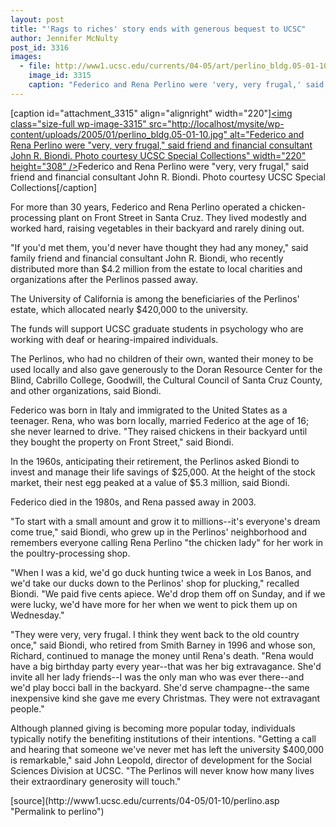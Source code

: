 ```yaml
---
layout: post
title: "'Rags to riches' story ends with generous bequest to UCSC"
author: Jennifer McNulty
post_id: 3316
images:
  - file: http://www1.ucsc.edu/currents/04-05/art/perlino_bldg.05-01-10.jpg
    image_id: 3315
    caption: "Federico and Rena Perlino were 'very, very frugal,' said friend and financial consultant John R. Biondi. Photo courtesy UCSC Special Collections"
---
```


[caption id="attachment_3315" align="alignright" width="220"]<a href="http://localhost/mysite/wp-content/uploads/2005/01/perlino_bldg.05-01-10.jpg"><img class="size-full wp-image-3315" src="http://localhost/mysite/wp-content/uploads/2005/01/perlino_bldg.05-01-10.jpg" alt="Federico and Rena Perlino were "very, very frugal," said friend and financial consultant John R. Biondi. Photo courtesy UCSC Special Collections" width="220" height="308" /></a>Federico and Rena Perlino were "very, very frugal," said friend and financial consultant John R. Biondi. Photo courtesy UCSC Special Collections[/caption]
<a name="content" id="content"></a>
<p>
  For more than 30 years, Federico and Rena Perlino operated a chicken-processing plant on Front Street in Santa Cruz. They lived modestly and worked hard, raising vegetables in their backyard and rarely dining out.
</p>
<p>
  "If you'd met them, you'd never have thought they had any money," said family friend and financial consultant John R. Biondi, who recently distributed more than $4.2 million from the estate to local charities and organizations after the Perlinos passed away.<br>
</p>
<p>
  The University of California is among the beneficiaries of the Perlinos' estate, which allocated nearly $420,000 to the university.
</p>
<p>
  The funds will support UCSC graduate students in psychology who are working with deaf or hearing-impaired individuals.<br>
</p>
<p>
  The Perlinos, who had no children of their own, wanted their money to be used locally and also gave generously to the Doran Resource Center for the Blind, Cabrillo College, Goodwill, the Cultural Council of Santa Cruz County, and other organizations, said Biondi.<br>
</p>
<p>
  Federico was born in Italy and immigrated to the United States as a teenager. Rena, who was born locally, married Federico at the age of 16; she never learned to drive. "They raised chickens in their backyard until they bought the property on Front Street," said Biondi.<br>
</p>
<p>
  In the 1960s, anticipating their retirement, the Perlinos asked Biondi to invest and manage their life savings of $25,000. At the height of the stock market, their nest egg peaked at a value of $5.3 million, said Biondi.
</p>
<p>
  Federico died in the 1980s, and Rena passed away in 2003.<br>
</p>
<p>
  "To start with a small amount and grow it to millions--it's everyone's dream come true," said Biondi, who grew up in the Perlinos' neighborhood and remembers everyone calling Rena Perlino "the chicken lady" for her work in the poultry-processing shop.<br>
</p>
<p>
  "When I was a kid, we'd go duck hunting twice a week in Los Banos, and we'd take our ducks down to the Perlinos' shop for plucking," recalled Biondi. "We paid five cents apiece. We'd drop them off on Sunday, and if we were lucky, we'd have more for her when we went to pick them up on Wednesday."<br>
</p>
<p>
  "They were very, very frugal. I think they went back to the old country once," said Biondi, who retired from Smith Barney in 1996 and whose son, Richard, continued to manage the money until Rena's death. "Rena would have a big birthday party every year--that was her big extravagance. She'd invite all her lady friends--I was the only man who was ever there--and we'd play bocci ball in the backyard. She'd serve champagne--the same inexpensive kind she gave me every Christmas. They were not extravagant people."<br>
</p>
<p>
  Although planned giving is becoming more popular today, individuals typically notify the benefiting institutions of their intentions. "Getting a call and hearing that someone we've never met has left the university $400,000 is remarkable," said John Leopold, director of development for the Social Sciences Division at UCSC. "The Perlinos will never know how many lives their extraordinary generosity will touch."
</p>
[source](http://www1.ucsc.edu/currents/04-05/01-10/perlino.asp "Permalink to perlino")
